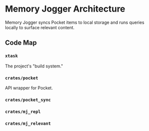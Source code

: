 # Memory Jogger Architecture

Memory Jogger syncs Pocket items to local storage and runs queries locally to
surface relevant content.

## Code Map

### `xtask`

The project's "build system."

### `crates/pocket`

API wrapper for Pocket.

### `crates/pocket_sync`

### `crates/mj_repl`

### `crates/mj_relevant`
